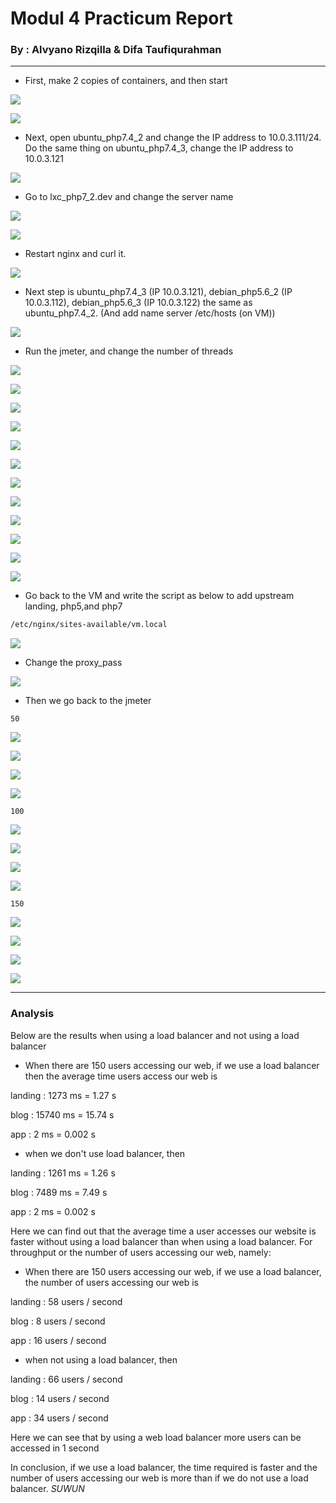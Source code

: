 # **Modul 4 Practicum Report**

### By : Alvyano Rizqilla & Difa Taufiqurahman

----

- First, make 2 copies of containers, and then start

![](Modul4/1.PNG)

![](Modul4/2.PNG)

- Next, open ubuntu_php7.4_2 and change the IP address to 10.0.3.111/24. Do the same thing on ubuntu_php7.4_3, change the IP address to 10.0.3.121

![](Modul4/3.PNG)

* Go to lxc_php7_2.dev and change the server name

![](Modul4/4.PNG)

![](Modul4/5.PNG)

* Restart nginx and curl it. 

![](Modul4/6.PNG)


* Next step is ubuntu_php7.4_3 (IP 10.0.3.121), debian_php5.6_2 (IP 10.0.3.112), debian_php5.6_3 (IP 10.0.3.122) the same as ubuntu_php7.4_2. (And  add name server /etc/hosts (on VM))

![](Modul4/7.PNG)

* Run the jmeter, and change the number of threads

![](Modul4/8.PNG)

![](Modul4/9.jpeg)

![](Modul4/10.jpeg)

![](Modul4/11.jpeg)

![](Modul4/12.PNG)

![](Modul4/13.PNG)

![](Modul4/14.PNG)

![](Modul4/15.PNG)

![](Modul4/16.PNG)

![](Modul4/17.PNG)

![](Modul4/18.PNG)

![](Modul4/19.PNG)


* Go back to the VM and write the script as below to add upstream landing, php5,and php7


```markdown
/etc/nginx/sites-available/vm.local
```
![](Modul4/20.PNG)

* Change the proxy_pass

![](Modul4/21.PNG)

* Then we go back to the jmeter

```
50
```
![](Modul4/22.PNG)

![](Modul4/23.PNG)

![](Modul4/24.PNG)

![](Modul4/25.PNG)

```
100
```

![](Modul4/26.PNG)

![](Modul4/27.PNG)

![](Modul4/28.PNG)

![](Modul4/29.PNG)

```
150
```

![](Modul4/30.PNG)

![](Modul4/31.PNG)

![](Modul4/32.PNG)

![](Modul4/33.PNG)

----
### Analysis

 Below are the results when using a load balancer and not using a load balancer

* When there are 150 users accessing our web, if we use a load balancer then the average time users access our web is

landing : 1273 ms = 1.27 s

blog : 15740 ms = 15.74 s

app : 2 ms = 0.002 s

* when we don't use load balancer, then

landing : 1261 ms = 1.26 s

blog : 7489 ms = 7.49 s

app : 2 ms = 0.002 s

Here we can find out that the average time a user accesses our website is faster without using a load balancer than when using a load balancer. For throughput or the number of users accessing our web, namely:

* When there are 150 users accessing our web, if we use a load balancer, the number of users accessing our web is

landing : 58 users / second

blog : 8 users / second

app : 16 users / second

* when not using a load balancer, then

landing : 66 users / second

blog : 14 users / second

app : 34 users / second

Here we can see that by using a web load balancer more users can be accessed in 1 second

In conclusion, if we use a load balancer, the time required is faster and the number of users accessing our web is more than if we do not use a load balancer.
*SUWUN* 
